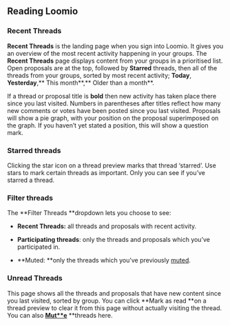 ## Reading Loomio

### Recent Threads

**Recent Threads** is the landing page when you sign into Loomio. It gives you an overview of the most recent activity happening in your groups. The **Recent Threads** page displays content from your groups in a prioritised list. Open proposals are at the top, followed by **Starred** threads, then all of the threads from your groups, sorted by most recent activity; **Today**, **Yesterday**,** This month**,** Older than a month**.

If a thread or proposal title is **bold** then new activity has taken place there since you last visited. Numbers in parentheses after titles reflect how many new comments or votes have been posted since you last visited. Proposals will show a pie graph, with your position on the proposal superimposed on the graph. If you haven’t yet stated a position, this will show a question mark. 

### Starred threads

Clicking the star icon on a thread preview marks that thread ‘starred’. Use stars to mark certain threads as important. Only you can see if you’ve starred a thread.

### Filter threads

The **Filter Threads **dropdown lets you choose to see:

* **Recent Threads:** all threads and proposals with recent activity.

* **Participating threads**: only the threads and proposals which you’ve participated in.

* **Muted: **only the threads which you’ve previously [muted](keeping_up_to_date.html#group-volume).

### Unread Threads

This page shows all the threads and proposals that have new content since you last visited, sorted by group. You can click **Mark as read **on a thread preview to clear it from this page without actually visiting the thread. You can also **[Mut**e](#heading=h.j9o8kyhomfnj)** **threads here.
